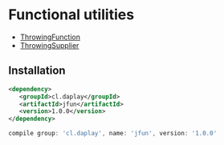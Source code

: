 # Functional utilities

- [ThrowingFunction](http://docs.daplay.cl/jfun/cl/daplay/jfun/ThrowingFunction.html)
- [ThrowingSupplier](http://docs.daplay.cl/jfun/cl/daplay/jfun/ThrowingSupplier.html)

## Installation

```xml
<dependency>
   <groupId>cl.daplay</groupId>
   <artifactId>jfun</artifactId>
   <version>1.0.0</version>
</dependency>
```

```groovy
compile group: 'cl.daplay', name: 'jfun', version: '1.0.0'
```
